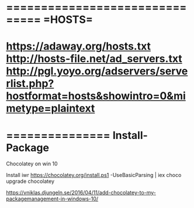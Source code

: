 ===============================
=HOSTS=
===============================
https://adaway.org/hosts.txt
http://hosts-file.net/ad_servers.txt
http://pgl.yoyo.org/adservers/serverlist.php?hostformat=hosts&showintro=0&mimetype=plaintext
===============================


===============
Install-Package
===============
Chocolatey on win 10

Install
iwr https://chocolatey.org/install.ps1 -UseBasicParsing | iex
choco upgrade chocolatey


https://vniklas.djungeln.se/2016/04/11/add-chocolatey-to-my-packagemanagement-in-windows-10/